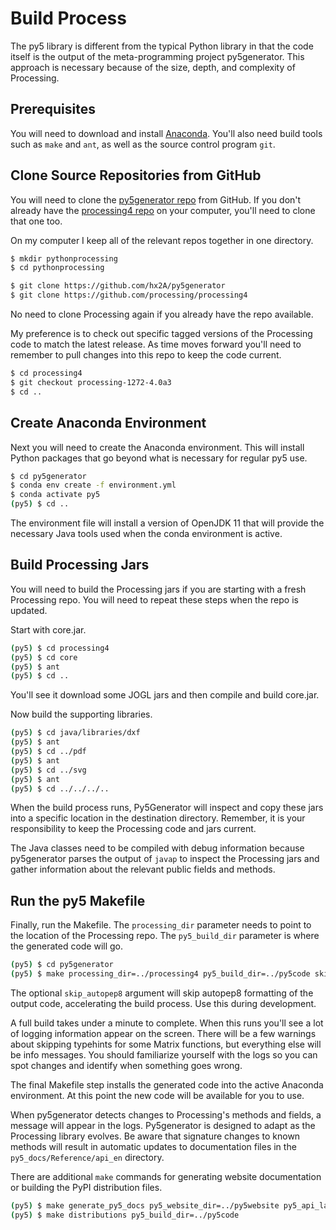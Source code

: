 # Build Process

The py5 library is different from the typical Python library in that the
code itself is the output of the meta-programming project py5generator.
This approach is necessary because of the size, depth, and complexity of
Processing.

## Prerequisites

You will need to download and install
[Anaconda](https://www.anaconda.com/products/individual). You\'ll also
need build tools such as `make` and `ant`, as well as the source control
program `git`.

## Clone Source Repositories from GitHub

You will need to clone the [py5generator
repo](https://github.com/hx2A/py5generator) from GitHub. If you don\'t
already have the [processing4
repo](https://github.com/processing/processing4) on your computer,
you\'ll need to clone that one too.

On my computer I keep all of the relevant repos together in one
directory.

``` bash
$ mkdir pythonprocessing
$ cd pythonprocessing

$ git clone https://github.com/hx2A/py5generator
$ git clone https://github.com/processing/processing4
```

No need to clone Processing again if you already have the repo
available.

My preference is to check out specific tagged versions of the Processing
code to match the latest release. As time moves forward you\'ll need to
remember to pull changes into this repo to keep the code current.

``` bash
$ cd processing4
$ git checkout processing-1272-4.0a3
$ cd ..
```

## Create Anaconda Environment

Next you will need to create the Anaconda environment. This will install
Python packages that go beyond what is necessary for regular py5 use.

``` bash
$ cd py5generator
$ conda env create -f environment.yml
$ conda activate py5
(py5) $ cd ..
```

The environment file will install a version of OpenJDK 11 that will
provide the necessary Java tools used when the conda environment is
active.

## Build Processing Jars

You will need to build the Processing jars if you are starting with a
fresh Processing repo. You will need to repeat these steps when the repo
is updated.

Start with core.jar.

``` bash
(py5) $ cd processing4
(py5) $ cd core
(py5) $ ant
(py5) $ cd ..
```

You\'ll see it download some JOGL jars and then compile and build
core.jar.

Now build the supporting libraries.

``` bash
(py5) $ cd java/libraries/dxf
(py5) $ ant
(py5) $ cd ../pdf
(py5) $ ant
(py5) $ cd ../svg
(py5) $ ant
(py5) $ cd ../../../..
```

When the build process runs, Py5Generator will inspect and copy these
jars into a specific location in the destination directory. Remember, it
is your responsibility to keep the Processing code and jars current.

The Java classes need to be compiled with debug information because
py5generator parses the output of `javap` to inspect the Processing jars
and gather information about the relevant public fields and methods.

## Run the py5 Makefile

Finally, run the Makefile. The `processing_dir` parameter needs to point
to the location of the Processing repo. The `py5_build_dir` parameter is
where the generated code will go.

``` bash
(py5) $ cd py5generator
(py5) $ make processing_dir=../processing4 py5_build_dir=../py5code skip_autopep8=true
```

The optional `skip_autopep8` argument will skip autopep8 formatting of
the output code, accelerating the build process. Use this during
development.

A full build takes under a minute to complete. When this runs you\'ll
see a lot of logging information appear on the screen. There will be a
few warnings about skipping typehints for some Matrix functions, but
everything else will be info messages. You should familiarize yourself
with the logs so you can spot changes and identify when something goes
wrong.

The final Makefile step installs the generated code into the active
Anaconda environment. At this point the new code will be available for
you to use.

When py5generator detects changes to Processing\'s methods and fields, a
message will appear in the logs. Py5generator is designed to adapt as
the Processing library evolves. Be aware that signature changes to known
methods will result in automatic updates to documentation files in the
`py5_docs/Reference/api_en` directory.

There are additional `make` commands for generating website
documentation or building the PyPI distribution files.

``` bash
(py5) $ make generate_py5_docs py5_website_dir=../py5website py5_api_lang=api_en
(py5) $ make distributions py5_build_dir=../py5code
```
